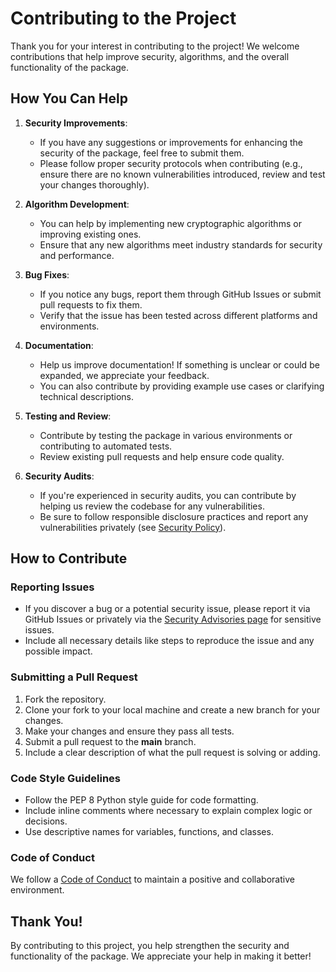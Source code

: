 # Contributing to the Project

Thank you for your interest in contributing to the project! We welcome contributions that help improve security, algorithms, and the overall functionality of the package.

## How You Can Help

1. **Security Improvements**: 
   - If you have any suggestions or improvements for enhancing the security of the package, feel free to submit them.
   - Please follow proper security protocols when contributing (e.g., ensure there are no known vulnerabilities introduced, review and test your changes thoroughly).
   
2. **Algorithm Development**: 
   - You can help by implementing new cryptographic algorithms or improving existing ones.
   - Ensure that any new algorithms meet industry standards for security and performance.

3. **Bug Fixes**: 
   - If you notice any bugs, report them through GitHub Issues or submit pull requests to fix them.
   - Verify that the issue has been tested across different platforms and environments.

4. **Documentation**: 
   - Help us improve documentation! If something is unclear or could be expanded, we appreciate your feedback.
   - You can also contribute by providing example use cases or clarifying technical descriptions.

5. **Testing and Review**: 
   - Contribute by testing the package in various environments or contributing to automated tests.
   - Review existing pull requests and help ensure code quality.

6. **Security Audits**: 
   - If you're experienced in security audits, you can contribute by helping us review the codebase for any vulnerabilities.
   - Be sure to follow responsible disclosure practices and report any vulnerabilities privately (see [Security Policy](./SECURITY.md)).

## How to Contribute

### Reporting Issues

- If you discover a bug or a potential security issue, please report it via GitHub Issues or privately via the [Security Advisories page](https://github.com/linuxx881/cryptolib/security/advisories) for sensitive issues.
- Include all necessary details like steps to reproduce the issue and any possible impact.

### Submitting a Pull Request

1. Fork the repository.
2. Clone your fork to your local machine and create a new branch for your changes.
3. Make your changes and ensure they pass all tests.
4. Submit a pull request to the **main** branch.
5. Include a clear description of what the pull request is solving or adding.

### Code Style Guidelines

- Follow the PEP 8 Python style guide for code formatting.
- Include inline comments where necessary to explain complex logic or decisions.
- Use descriptive names for variables, functions, and classes.

### Code of Conduct

We follow a [Code of Conduct](./CODE_OF_CONDUCT.md) to maintain a positive and collaborative environment.

## Thank You!

By contributing to this project, you help strengthen the security and functionality of the package. We appreciate your help in making it better!
